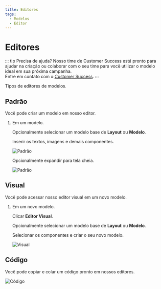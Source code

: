 ```yaml
---
title: Editores
tags:
  - Modelos
  - Editor
---
```


# Editores

::: tip Precisa de ajuda?
Nosso time de Customer Success está pronto para ajudar na criação ou colaborar com o seu time para você utilizar o modelo ideal em sua próxima campanha.<br>
Entre em contato com o [Customer Success](mailto:cs@phishx.io).
:::

Tipos de editores de modelos.

## Padrão

Você pode criar um modelo em nosso editor.

1. Em um modelo.

   Opcionalmente selecionar um modelo base de **Layout** ou **Modelo**.

   Inserir os textos, imagens e demais componentes.

   ![Padrão](https://cdn.phishx.io/phishx-docs/images/phishx_templates_editor_01.webp)

   Opcionalmente expandir para tela cheia.

   ![Padrão](https://cdn.phishx.io/phishx-docs/images/phishx_templates_editor_02.webp)

## Visual

Você pode acessar nosso editor visual em um novo modelo.

1. Em um novo modelo.

   Clicar **Editor Visual**.

   Opcionalmente selecionar um modelo base de **Layout** ou **Modelo**.

   Selecionar os componentes e criar o seu novo modelo.

   ![Visual](https://cdn.phishx.io/phishx-docs/images/phishx_templates_editor_03.webp)

## Código

Você pode copiar e colar um código pronto em nossos editores.

![Código](https://cdn.phishx.io/phishx-docs/images/phishx_templates_editor_04.webp)
